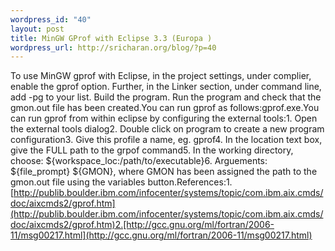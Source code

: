 ```yaml
--- 
wordpress_id: "40"
layout: post
title: MinGW GProf with Eclipse 3.3 (Europa )
wordpress_url: http://sricharan.org/blog/?p=40
---
```

To use MinGW gprof with Eclipse, in the project settings, under complier, enable the gprof option. Further, in the Linker section, under command line, add -pg to your list. Build the program. Run the program and check that the gmon.out file has been created.You can run gprof as follows:gprof.exe.You can run gprof from within eclipse by configuring the external tools:1. Open the external tools dialog2. Double click on program to create a new program configuration3. Give this profile a name, eg. gprof4. In the location text box, give the FULL path to the grpof command5. In the working directory, choose: ${workspace_loc:/path/to/executable}6. Arguements: ${file_prompt} ${GMON}, where GMON has been assigned the path to the gmon.out file using the variables button.References:1.[http://publib.boulder.ibm.com/infocenter/systems/topic/com.ibm.aix.cmds/doc/aixcmds2/gprof.htm](http://publib.boulder.ibm.com/infocenter/systems/topic/com.ibm.aix.cmds/doc/aixcmds2/gprof.htm)2.[http://gcc.gnu.org/ml/fortran/2006-11/msg00217.html](http://gcc.gnu.org/ml/fortran/2006-11/msg00217.html)
